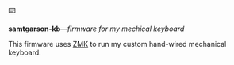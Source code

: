 ⌨️

**samtgarson-kb**_—firmware for my mechical keyboard_

This firmware uses [ZMK](https://zmkfirmware.dev) to run my custom hand-wired mechanical keyboard.
